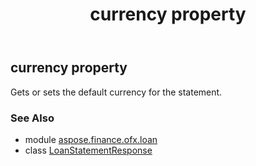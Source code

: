 ﻿---
title: currency property
second_title: Aspose.Finance for Python via .NET API References
description: 
type: docs
weight: 40
url: /python-net/aspose.finance.ofx.loan/loanstatementresponse/currency/
is_root: false
---

## currency property


Gets or sets the default currency for the statement.

### See Also
* module [aspose.finance.ofx.loan](../../)
* class [LoanStatementResponse](/finance/python-net/aspose.finance.ofx.loan/loanstatementresponse)
